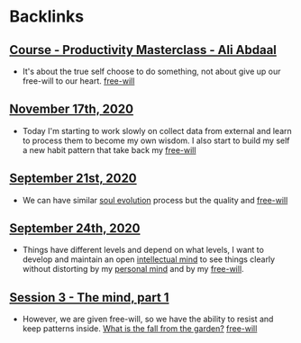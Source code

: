
# Backlinks
## [Course - Productivity Masterclass - Ali Abdaal](<Course - Productivity Masterclass - Ali Abdaal.md>)
- It's about the true self choose to do something, not about give up our free-will to our heart.  [free-will](<free-will.md>)

## [November 17th, 2020](<November 17th, 2020.md>)
- Today I'm starting to work slowly on collect data from external and learn to process them to become my own wisdom. I also start to build my self a new habit pattern that take back my [free-will](<free-will.md>)

## [September 21st, 2020](<September 21st, 2020.md>)
- We can have similar [soul evolution](<soul evolution.md>) process but the quality and [free-will](<free-will.md>)

## [September 24th, 2020](<September 24th, 2020.md>)
- Things have different levels and depend on what levels, I want to develop and maintain an open [intellectual mind](<intellectual mind.md>) to see things clearly without distorting by my [personal mind](<personal mind.md>) and by my [free-will](<free-will.md>).

## [Session 3 - The mind, part 1](<Session 3 - The mind, part 1.md>)
- However, we are given free-will, so we have the ability to resist and keep patterns inside. [What is the fall from the garden?](<What is the fall from the garden?.md>) [free-will](<free-will.md>)

